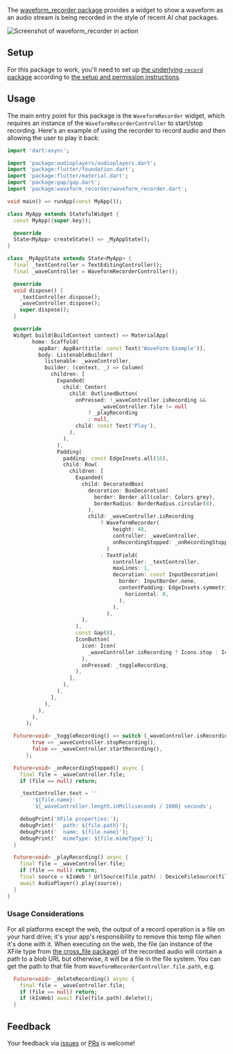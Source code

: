 The [waveform_recorder package](https://pub.dev/packages/waveform_recorder) provides a widget to show a waveform as an audio stream is being recorded in the style of recent AI chat packages.

![Screenshot of waveform_recorder in action](https://raw.githubusercontent.com/csells/waveform_recorder/refs/heads/main/readme/screenshot3.png)

## Setup

For this package to work, you'll need to set up [the underlying `record` package](https://pub.dev/packages/record) according to [the setup and permission instructions](https://pub.dev/packages/record#setup-permissions-and-others).

## Usage

The main entry point for this package is the `WaveformRecorder` widget, which requires an instance of the `WaveformRecorderController` to start/stop recording. Here's an example of using the recorder to record audio and then allowing the user to play it back:

```dart
import 'dart:async';

import 'package:audioplayers/audioplayers.dart';
import 'package:flutter/foundation.dart';
import 'package:flutter/material.dart';
import 'package:gap/gap.dart';
import 'package:waveform_recorder/waveform_recorder.dart';

void main() => runApp(const MyApp());

class MyApp extends StatefulWidget {
  const MyApp({super.key});

  @override
  State<MyApp> createState() => _MyAppState();
}

class _MyAppState extends State<MyApp> {
  final _textController = TextEditingController();
  final _waveController = WaveformRecorderController();

  @override
  void dispose() {
    _textController.dispose();
    _waveController.dispose();
    super.dispose();
  }

  @override
  Widget build(BuildContext context) => MaterialApp(
        home: Scaffold(
          appBar: AppBar(title: const Text('WaveForm Example')),
          body: ListenableBuilder(
            listenable: _waveController,
            builder: (context, _) => Column(
              children: [
                Expanded(
                  child: Center(
                    child: OutlinedButton(
                      onPressed: !_waveController.isRecording &&
                              _waveController.file != null
                          ? _playRecording
                          : null,
                      child: const Text('Play'),
                    ),
                  ),
                ),
                Padding(
                  padding: const EdgeInsets.all(16),
                  child: Row(
                    children: [
                      Expanded(
                        child: DecoratedBox(
                          decoration: BoxDecoration(
                            border: Border.all(color: Colors.grey),
                            borderRadius: BorderRadius.circular(8),
                          ),
                          child: _waveController.isRecording
                              ? WaveformRecorder(
                                  height: 48,
                                  controller: _waveController,
                                  onRecordingStopped: _onRecordingStopped,
                                )
                              : TextField(
                                  controller: _textController,
                                  maxLines: 1,
                                  decoration: const InputDecoration(
                                    border: InputBorder.none,
                                    contentPadding: EdgeInsets.symmetric(
                                      horizontal: 8,
                                    ),
                                  ),
                                ),
                        ),
                      ),
                      const Gap(8),
                      IconButton(
                        icon: Icon(
                          _waveController.isRecording ? Icons.stop : Icons.mic,
                        ),
                        onPressed: _toggleRecording,
                      ),
                    ],
                  ),
                ),
              ],
            ),
          ),
        ),
      );

  Future<void> _toggleRecording() => switch (_waveController.isRecording) {
        true => _waveController.stopRecording(),
        false => _waveController.startRecording(),
      };

  Future<void> _onRecordingStopped() async {
    final file = _waveController.file;
    if (file == null) return;

    _textController.text = ''
        '${file.name}: '
        '${_waveController.length.inMilliseconds / 1000} seconds';

    debugPrint('XFile properties:');
    debugPrint('  path: ${file.path}');
    debugPrint('  name: ${file.name}');
    debugPrint('  mimeType: ${file.mimeType}');
  }

  Future<void> _playRecording() async {
    final file = _waveController.file;
    if (file == null) return;
    final source = kIsWeb ? UrlSource(file.path) : DeviceFileSource(file.path);
    await AudioPlayer().play(source);
  }
}
```

### Usage Considerations

For all platforms except the web, the output of a record operation is a file on your hard drive; it's your app's responsibility to remove this temp file when it's done with it. When executing on the web, the file (an instance of the XFile type from [the cross_file package](https://pub.dev/packages/cross_file)) of the recorded audio will contain a path to a blob URL but otherwise, it will be a file in the file system. You can get the path to that file from `WaveformRecorderController.file.path`, e.g.

```dart
  Future<void> _deleteRecording() async {
    final file = _waveController.file;
    if (file == null) return;
    if (kIsWeb) await File(file.path).delete();
  }
```

## Feedback

Your feedback via [issues](https://github.com/csells/waveform_recorder/issues) or [PRs](https://github.com/csells/waveform_recorder/pulls) is welcome!